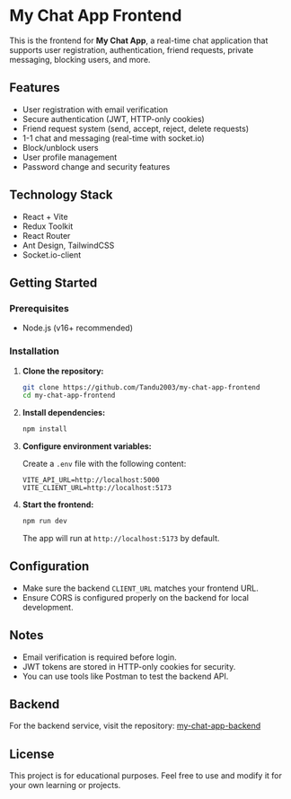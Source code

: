 # My Chat App Frontend

This is the frontend for **My Chat App**, a real-time chat application that supports user registration, authentication, friend requests, private messaging, blocking users, and more.

## Features

- User registration with email verification
- Secure authentication (JWT, HTTP-only cookies)
- Friend request system (send, accept, reject, delete requests)
- 1-1 chat and messaging (real-time with socket.io)
- Block/unblock users
- User profile management
- Password change and security features

## Technology Stack

- React + Vite
- Redux Toolkit
- React Router
- Ant Design, TailwindCSS
- Socket.io-client

## Getting Started

### Prerequisites

- Node.js (v16+ recommended)

### Installation

1. **Clone the repository:**

   ```bash
   git clone https://github.com/Tandu2003/my-chat-app-frontend
   cd my-chat-app-frontend
   ```

2. **Install dependencies:**

   ```bash
   npm install
   ```

3. **Configure environment variables:**

   Create a `.env` file with the following content:

   ```
   VITE_API_URL=http://localhost:5000
   VITE_CLIENT_URL=http://localhost:5173
   ```

4. **Start the frontend:**

   ```bash
   npm run dev
   ```

   The app will run at `http://localhost:5173` by default.

## Configuration

- Make sure the backend `CLIENT_URL` matches your frontend URL.
- Ensure CORS is configured properly on the backend for local development.

## Notes

- Email verification is required before login.
- JWT tokens are stored in HTTP-only cookies for security.
- You can use tools like Postman to test the backend API.

## Backend

For the backend service, visit the repository: [my-chat-app-backend](https://github.com/Tandu2003/my-app-chat-backend)

## License

This project is for educational purposes. Feel free to use and modify it for your own learning or projects.
